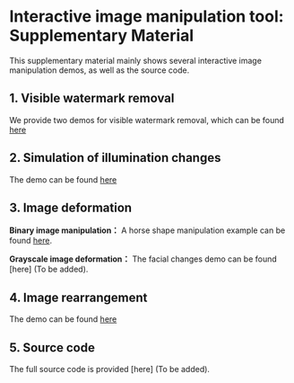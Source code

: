 # Interactive image manipulation tool: Supplementary Material

This supplementary material mainly shows several interactive image manipulation demos, as well as the source code.

## 1. Visible watermark removal

 We provide two demos for visible watermark removal, which can be found [here](./watermark)

  
## 2. Simulation of illumination changes

The demo can be found [here](./illumination)

## 3. Image deformation

**Binary image manipulation：**
A horse shape manipulation example can be found [here](./ShapeManip/demo.mp4).

**Grayscale image deformation：**
The facial changes demo can be found [here] (To be added).

## 4. Image rearrangement

The demo can be found [here](./rearrangement)

## 5. Source code

The full source code is provided [here] (To be added).

